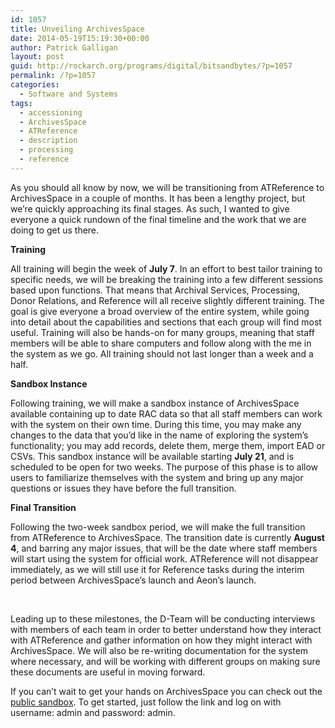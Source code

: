 ```yaml
---
id: 1057
title: Unveiling ArchivesSpace
date: 2014-05-19T15:19:30+00:00
author: Patrick Galligan
layout: post
guid: http://rockarch.org/programs/digital/bitsandbytes/?p=1057
permalink: /?p=1057
categories:
  - Software and Systems
tags:
  - accessioning
  - ArchivesSpace
  - ATReference
  - description
  - processing
  - reference
---
```

As you should all know by now, we will be transitioning from ATReference to ArchivesSpace in a couple of months. It has been a lengthy project, but we&#8217;re quickly approaching its final stages. As such, I wanted to give everyone a quick rundown of the final timeline and the work that we are doing to get us there.

<!--more-->

**Training**

All training will begin the week of **July 7**. In an effort to best tailor training to specific needs, we will be breaking the training into a few different sessions based upon functions. That means that Archival Services, Processing, Donor Relations, and Reference will all receive slightly different training. The goal is give everyone a broad overview of the entire system, while going into detail about the capabilities and sections that each group will find most useful. Training will also be hands-on for many groups, meaning that staff members will be able to share computers and follow along with the me in the system as we go. All training should not last longer than a week and a half.

**Sandbox Instance**

Following training, we will make a sandbox instance of ArchivesSpace available containing up to date RAC data so that all staff members can work with the system on their own time. During this time, you may make any changes to the data that you&#8217;d like in the name of exploring the system&#8217;s functionality; you may add records, delete them, merge them, import EAD or CSVs. This sandbox instance will be available starting **July 21**, and is scheduled to be open for two weeks. The purpose of this phase is to allow users to familiarize themselves with the system and bring up any major questions or issues they have before the full transition.

**Final Transition**

Following the two-week sandbox period, we will make the full transition from ATReference to ArchivesSpace. The transition date is currently **August 4**, and barring any major issues, that will be the date where staff members will start using the system for official work. ATReference will not disappear immediately, as we will still use it for Reference tasks during the interim period between ArchivesSpace&#8217;s launch and Aeon&#8217;s launch.

&nbsp;

Leading up to these milestones, the D-Team will be conducting interviews with members of each team in order to better understand how they interact with ATReference and gather information on how they might interact with ArchivesSpace. We will also be re-writing documentation for the system where necessary, and will be working with different groups on making sure these documents are useful in moving forward.

If you can&#8217;t wait to get your hands on ArchivesSpace you can check out the [public sandbox](http://archivesspace.org/sandbox). To get started, just follow the link and log on with username: admin and password: admin.